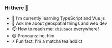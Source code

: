 ### Hi there 👋

- 🌱 I’m currently learning TypeScript and Vue.js
- 💬 Ask me about geospatial things and web dev
- 📫 How to reach me: `chiubaca` everywhere!
- 😄 Pronouns: he, him
- ⚡ Fun fact: I'm a matcha tea addict
